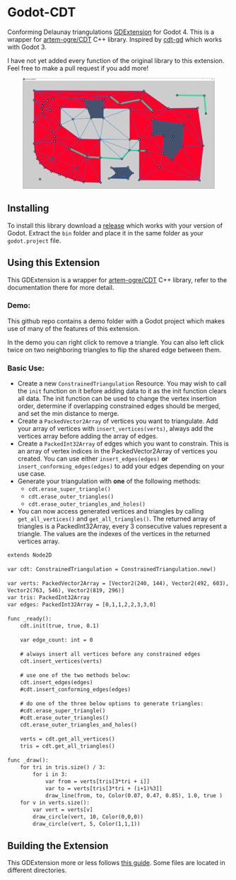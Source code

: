 # Godot-CDT
Conforming Delaunay triangulations [GDExtension](https://docs.godotengine.org/en/stable/tutorials/scripting/gdextension/what_is_gdextension.html) for Godot 4.  This is a wrapper for [artem-ogre/CDT](https://github.com/artem-ogre/CDT) C++ library.  Inspired by [cdt-gd](https://github.com/sheepandshepherd/cdt-gd) which works with Godot 3. 

I have not yet added every function of the original library to this extension.  Feel free to make a pull request if you add more!

<img src="cdtDemo.png" alt="CDT example" style='height: 100%; width: 100%; max-height: 250px; object-fit: contain'/>

## Installing
To install this library download a [release](https://github.com/path9263/godot-cdt/releases) which works with your version of Godot.  Extract the `bin` folder and place it in the same folder as your `godot.project` file. 

## Using this Extension
This GDExtension is a wrapper for [artem-ogre/CDT](https://github.com/artem-ogre/CDT) C++ library, refer to the documentation there for more detail.

### Demo:
This github repo contains a demo folder with a Godot project which makes use of many of the features of this extension.  

In the demo you can right click to remove a triangle.  You can also left click twice on two neighboring triangles to flip the shared edge between them.  

### Basic Use:

- Create a new `ConstrainedTriangulation` Resource.  You may wish to call the `init` function on it before adding data to it as the init function clears all data.  The init function can be used to change the vertex insertion order, determine if overlapping constrained edges should be merged, and set the min distance to merge.  
- Create a `PackedVector2Array` of vertices you want to triangulate.  Add your array of vertices‎ with `insert_vertices(verts)`, always add the vertices array before adding the array of edges.
- Create a `PackedInt32Array` of edges which you want to constrain.  This is an array of vertex indices in the PackedVector2Array of vertices you created.  You can use either `insert_edges(edges)` **or** `insert_conforming_edges(edges)` to add your edges depending on your use case.  
- Generate your triangulation with **one** of the following methods: 
    - `cdt.erase_super_triangle()`
    - `cdt.erase_outer_triangles()`
    - `cdt.erase_outer_triangles_and_holes()`
- You can now access generated vertices and triangles by calling `get_all_vertices()` and `get_all_triangles()`.  The returned array of triangles is a ‎PackedInt32Array‎, every 3 consecutive values represent a triangle.  The values are the indexes of the vertices in the returned vertices array.

```
extends Node2D

var cdt: ConstrainedTriangulation = ConstrainedTriangulation.new()

var verts: PackedVector2Array = [Vector2(240, 144), Vector2(492, 603), Vector2(763, 546), Vector2(819, 296)]
var tris: PackedInt32Array
var edges: PackedInt32Array = [0,1,1,2,2,3,3,0]

func _ready():
	cdt.init(true, true, 0.1) 

	var edge_count: int = 0

	# always insert all vertices before any constrained edges
	cdt.insert_vertices(verts)

	# use one of the two methods below: 
	cdt.insert_edges(edges)
	#cdt.insert_conforming_edges(edges)

	# do one of the three below options to generate triangles: 
	#cdt.erase_super_triangle()
	#cdt.erase_outer_triangles()
	cdt.erase_outer_triangles_and_holes()

	verts = cdt.get_all_vertices()
	tris = cdt.get_all_triangles()

func _draw():
	for tri in tris.size() / 3:
		for i in 3:
			var from = verts[tris[3*tri + i]]
			var to = verts[tris[3*tri + (i+1)%3]]
			draw_line(from, to, Color(0.07, 0.47, 0.85), 1.0, true )
	for v in verts.size():
		var vert = verts[v]
		draw_circle(vert, 10, Color(0,0,0))
		draw_circle(vert, 5, Color(1,1,1))
```
## Building the  Extension 
This GDExtension more or less follows [this guide](https://docs.godotengine.org/en/stable/tutorials/scripting/gdextension/gdextension_cpp_example.html#doc-gdextension-cpp-example).  Some files are located in different directories. 
